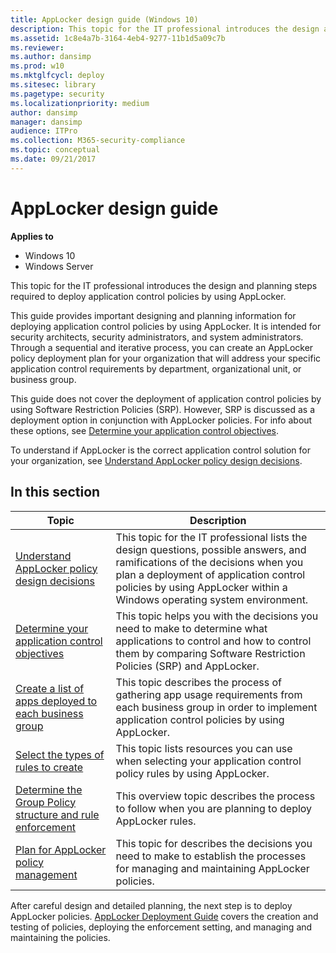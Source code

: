 ```yaml
---
title: AppLocker design guide (Windows 10)
description: This topic for the IT professional introduces the design and planning steps required to deploy application control policies by using AppLocker.
ms.assetid: 1c8e4a7b-3164-4eb4-9277-11b1d5a09c7b
ms.reviewer:
ms.author: dansimp
ms.prod: w10
ms.mktglfcycl: deploy
ms.sitesec: library
ms.pagetype: security
ms.localizationpriority: medium
author: dansimp
manager: dansimp
audience: ITPro
ms.collection: M365-security-compliance
ms.topic: conceptual
ms.date: 09/21/2017
---
```


# AppLocker design guide

**Applies to**
- Windows 10
- Windows Server

This topic for the IT professional introduces the design and planning steps required to deploy application control policies by using AppLocker.

This guide provides important designing and planning information for deploying application control policies by using AppLocker. It is intended for security architects, security administrators, and system administrators. Through a sequential and iterative process, you can create an AppLocker policy deployment plan for your organization that will address your specific application control requirements by department, organizational unit, or business group.

This guide does not cover the deployment of application control policies by using Software Restriction Policies (SRP). However, SRP is discussed as a deployment option in conjunction with AppLocker policies. For info about these options, see [Determine your application control objectives](determine-your-application-control-objectives.md).

To understand if AppLocker is the correct application control solution for your organization, see [Understand AppLocker policy design decisions](understand-applocker-policy-design-decisions.md).
## In this section

| Topic | Description |
| - | - |
| [Understand AppLocker policy design decisions](understand-applocker-policy-design-decisions.md) | This topic for the IT professional lists the design questions, possible answers, and ramifications of the decisions when you plan a deployment of application control policies by using AppLocker within a Windows operating system environment. |
| [Determine your application control objectives](determine-your-application-control-objectives.md) | This topic helps you with the decisions you need to make to determine what applications to control and how to control them by comparing Software Restriction Policies (SRP) and AppLocker. |
| [Create a list of apps deployed to each business group](create-list-of-applications-deployed-to-each-business-group.md) | This topic describes the process of gathering app usage requirements from each business group in order to implement application control policies by using AppLocker. |
| [Select the types of rules to create](select-types-of-rules-to-create.md) | This topic lists resources you can use when selecting your application control policy rules by using AppLocker. |
| [Determine the Group Policy structure and rule enforcement](determine-group-policy-structure-and-rule-enforcement.md) | This overview topic describes the process to follow when you are planning to deploy AppLocker rules. |
| [Plan for AppLocker policy management](plan-for-applocker-policy-management.md) | This topic for describes the decisions you need to make to establish the processes for managing and maintaining AppLocker policies. |


After careful design and detailed planning, the next step is to deploy AppLocker policies. [AppLocker Deployment Guide](applocker-policies-deployment-guide.md) covers the creation and testing of policies, deploying the enforcement setting, and managing and maintaining the policies.

